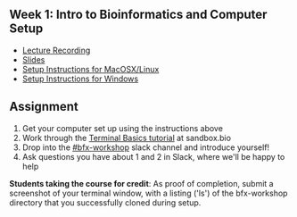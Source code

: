## Week 1: Intro to Bioinformatics and Computer Setup
- [Lecture Recording]()
- [Slides]()
- [Setup Instructions for MacOSX/Linux](bfx_workshop_01_overview.ipynb)
- [Setup Instructions for Windows](bfx_workshop_01_overview_windows.ipynb)

## Assignment
1. Get your computer set up using the instructions above
2. Work through the [Terminal Basics tutorial](https://sandbox.bio/tutorials?id=terminal-basics) at sandbox.bio
3. Drop into the [#bfx-workshop](https://ictsprecisionhealth.slack.com/archives/C040Q704WS2) slack channel and introduce yourself!
4. Ask questions you have about 1 and 2 in Slack, where we'll be happy to help


**Students taking the course for credit**: 
As proof of completion, submit a screenshot of your terminal window, with a listing ('ls') of the bfx-workshop directory that you successfully cloned during setup.

